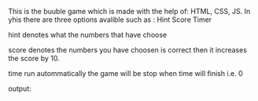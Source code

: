 This is the buuble game which is made with the help of:
HTML,
CSS,
JS.
In yhis there are three options avalible  such as : 
Hint
Score
Timer

hint denotes what the numbers that have  choose 

score denotes the numbers you have choosen is correct then it increases the score by 10.


time run autommatically
the game will be stop when time will finish i.e. 0 


output:


